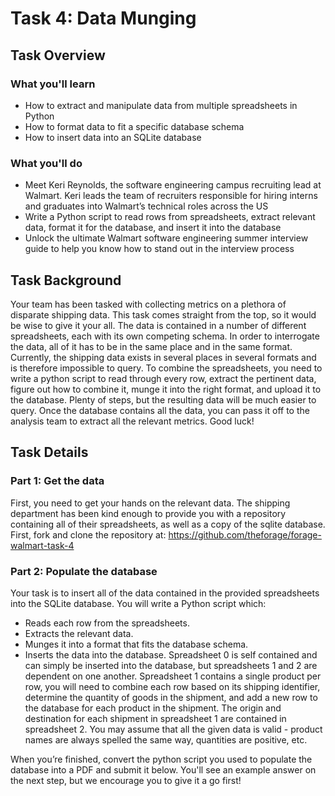 # Task 4: Data Munging

## Task Overview

### What you'll learn

- How to extract and manipulate data from multiple spreadsheets in Python
- How to format data to fit a specific database schema
- How to insert data into an SQLite database

### What you'll do

- Meet Keri Reynolds, the software engineering campus recruiting lead at Walmart. Keri leads the team of recruiters responsible for hiring interns and graduates into Walmart’s technical roles across the US
- Write a Python script to read rows from spreadsheets, extract relevant data, format it for the database, and insert it into the database
- Unlock the ultimate Walmart software engineering summer interview guide to help you know how to stand out in the interview process

## Task Background

Your team has been tasked with collecting metrics on a plethora of disparate shipping data. This task comes straight from the top, so it would be wise to give it your all. The data is contained in a number of different spreadsheets, each with its own competing schema. In order to interrogate the data, all of it has to be in the same place and in the same format. Currently, the shipping data exists in several places in several formats and is therefore impossible to query. To combine the spreadsheets, you need to write a python script to read through every row, extract the pertinent data, figure out how to combine it, munge it into the right format, and upload it to the database. Plenty of steps, but the resulting data will be much easier to query. Once the database contains all the data, you can pass it off to the analysis team to extract all the relevant metrics. Good luck!

## Task Details

### Part 1: Get the data

First, you need to get your hands on the relevant data. The shipping department has been kind enough to provide you with a repository containing all of their spreadsheets, as well as a copy of the sqlite database. First, fork and clone the repository at: <https://github.com/theforage/forage-walmart-task-4>

### Part 2: Populate the database

Your task is to insert all of the data contained in the provided spreadsheets into the SQLite database. You will write a Python script which:

- Reads each row from the spreadsheets.
- Extracts the relevant data.
- Munges it into a format that fits the database schema.
- Inserts the data into the database.
  Spreadsheet 0 is self contained and can simply be inserted into the database, but spreadsheets 1 and 2 are dependent on one another. Spreadsheet 1 contains a single product per row, you will need to combine each row based on its shipping identifier, determine the quantity of goods in the shipment, and add a new row to the database for each product in the shipment. The origin and destination for each shipment in spreadsheet 1 are contained in spreadsheet 2. You may assume that all the given data is valid - product names are always spelled the same way, quantities are positive, etc.

When you’re finished, convert the python script you used to populate the database into a PDF and submit it below. You'll see an example answer on the next step, but we encourage you to give it a go first!
